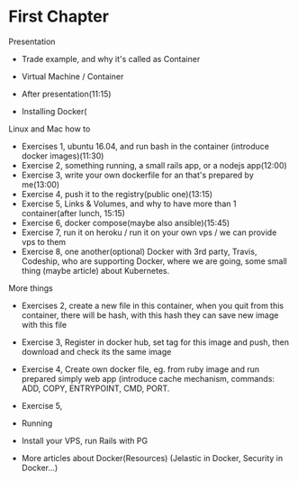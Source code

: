 # First Chapter

Presentation

* Trade example, and why it's called as Container
* Virtual Machine / Container
* After presentation\(11:15\)

* Installing Docker\(

Linux and Mac how to

* Exercises 1, ubuntu 16.04, and run bash in the container \(introduce docker images\)\(11:30\)
* Exercise 2, something running, a small rails app, or a nodejs app\(12:00\)
* Exercise 3, write your own dockerfile for an that's prepared by me\(13:00\)
* Exercise 4, push it to the registry\(public one\)\(13:15\)
* Exercise 5, Links & Volumes, and why to have more than 1 container\(after lunch, 15:15\)
* Exercise 6, docker compose\(maybe also ansible\)\(15:45\)
* Exercise 7, run it on heroku / run it on your own vps / we can provide vps to them
* Exercise 8, one another\(optional\) Docker with 3rd party, Travis, Codeship, who are supporting Docker, where we are going, some small thing \(maybe article\) about Kubernetes.

More things

* Exercises 2, create a new file in this container, when you quit from this container, there will be hash, with this hash they can save new image with this file
* Exercise 3, Register in docker hub, set tag for this image and push, then download and check its the same image
* Exercise 4, Create own docker file, eg. from ruby image and run prepared simply web app \(introduce cache mechanism, commands: ADD, COPY, ENTRYPOINT, CMD, PORT.
* Exercise 5, 
* Running 
* Install your VPS, run Rails with PG

* More articles about Docker\(Resources\) \(Jelastic in Docker, Security in Docker...\)



